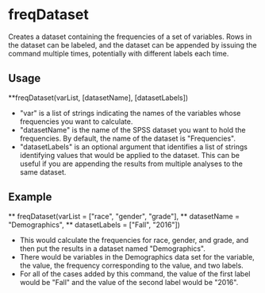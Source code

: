 # freqDataset
Creates a dataset containing the frequencies of a set of variables. Rows in the dataset can be labeled, and the dataset can be appended by issuing the command multiple times, potentially with different labels each time.

## Usage
**freqDataset(varList, [datasetName], [datasetLabels])
* "var" is a list of strings indicating the names of the variables whose frequencies you want to calculate.
* "datasetName" is the name of the SPSS dataset you want to hold the frequencies. By default, the name of the dataset is "Frequencies".
* "datasetLabels" is an optional argument that identifies a list of strings identifying values that would be applied to the dataset.  This can be useful if you are appending the results from multiple analyses to the same dataset.

## Example
** freqDataset(varList = ["race", "gender", "grade"],
** datasetName = "Demographics",
** datasetLabels = ["Fall", "2016"])
* This would calculate the frequencies for race, gender, and grade, and then put the results in a dataset named "Demographics". 
* There would be variables in the Demographics data set for the variable, the value, the frequency corresponding to the value, and two labels. 
* For all of the cases added by this command, the value of the first label would be "Fall" and the value of the second label would be "2016".
